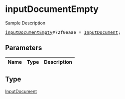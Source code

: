 # inputDocumentEmpty

Sample Description

<pre>
<a href="../constructor/inputDocumentEmpty.md">inputDocumentEmpty</a>#72f0eaae = <a href="../type/InputDocument.md">InputDocument</a>;
</pre>

## Parameters

| Name | Type | Description |
|------|:----:|-------------|

## Type

[InputDocument](../type/InputDocument.md)
